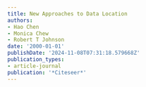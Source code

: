 ```yaml
---
title: New Approaches to Data Location
authors:
- Hao Chen
- Monica Chew
- Robert T Johnson
date: '2000-01-01'
publishDate: '2024-11-08T07:31:18.579668Z'
publication_types:
- article-journal
publication: '*Citeseer*'
---
```

